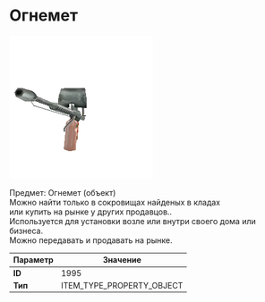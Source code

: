# Огнемет

![Item Image](../img/1995.webp?raw=true)

Предмет: Огнемет (объект)<br>Можно найти только в сокровищах найденых в кладах<br>или купить на рынке у других продавцов..<br>Используется для установки возле или внутри своего дома или бизнеса.<br>Можно передавать и продавать на рынке.


| Параметр | Значение |
|----------|----------|
| **ID** | 1995 |
| **Тип** | ITEM_TYPE_PROPERTY_OBJECT |

